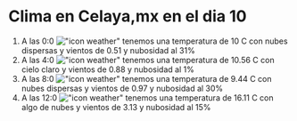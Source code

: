 # Clima en Celaya,mx en el dia 10

1. A las 0:0 !["icon weather"](http://openweathermap.org/img/w/03n.png) tenemos una temperatura de 10 C con nubes dispersas y  vientos de 0.51 y nubosidad al 31%
1. A las 4:0 !["icon weather"](http://openweathermap.org/img/w/01n.png) tenemos una temperatura de 10.56 C con cielo claro y  vientos de 0.88 y nubosidad al 1%
1. A las 8:0 !["icon weather"](http://openweathermap.org/img/w/03d.png) tenemos una temperatura de 9.44 C con nubes dispersas y  vientos de 0.97 y nubosidad al 30%
1. A las 12:0 !["icon weather"](http://openweathermap.org/img/w/02d.png) tenemos una temperatura de 16.11 C con algo de nubes y  vientos de 3.13 y nubosidad al 15%
